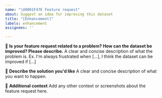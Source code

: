 ```yaml
---
name: "\U0001F47E Feature request"
about: Suggest an idea for improving this dataset
title: "[Enhancement]"
labels: enhancement
assignees: ''

---
```


🧿 **Is your feature request related to a problem? How can the dataset be improved? Please describe.**
A clear and concise description of what the problem is. Ex. I'm always frustrated when [...], I think the dataset can be improved if [...]

🔬 **Describe the solution you'd like**
A clear and concise description of what you want to happen.

📮 **Additional context**
Add any other context or screenshots about the feature request here.
